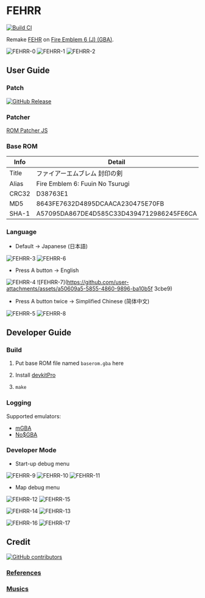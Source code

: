 # FEHRR

[![Build CI](https://github.com/laqieer/FEHRR/actions/workflows/build.yml/badge.svg)](https://github.com/laqieer/FEHRR/actions/workflows/build.yml)

Remake [FEHR](https://github.com/laqieer/FEHR) on [Fire Emblem 6 (J) (GBA)](https://ja.wikipedia.org/wiki/%E3%83%95%E3%82%A1%E3%82%A4%E3%82%A2%E3%83%BC%E3%82%A8%E3%83%A0%E3%83%96%E3%83%AC%E3%83%A0_%E5%B0%81%E5%8D%B0%E3%81%AE%E5%89%A3).

![FEHRR-0](https://github.com/user-attachments/assets/6c02fccf-1c34-44e4-8154-7eae984a41f3)
![FEHRR-1](https://github.com/user-attachments/assets/ce0cc91a-ddf9-4795-a8b3-224b09251d35)
![FEHRR-2](https://github.com/user-attachments/assets/70ff90d6-331f-486d-9629-008e33801d68)

## User Guide

### Patch

[![GitHub Release](https://img.shields.io/github/v/release/laqieer/FEHRR)](https://github.com/laqieer/FEHRR/releases/latest)

### Patcher

[ROM Patcher JS](https://www.marcrobledo.com/RomPatcher.js/)

### Base ROM

|Info|Detail|
|---|---|
|Title|ファイアーエムブレム 封印の剣|
|Alias|Fire Emblem 6: Fuuin No Tsurugi|
|CRC32|D38763E1|
|MD5|8643FE7632D4895DCAACA230475E70FB|
|SHA-1|A57095DA867DE4D585C33D4394712986245FE6CA|

### Language

- Default → Japanese (日本語)

![FEHRR-3](https://github.com/user-attachments/assets/d3903435-7612-4770-9e4d-33d1a1f6ef8c)
![FEHRR-6](https://github.com/user-attachments/assets/f5acbcf3-61d0-4144-966f-ee55da69c1fb)

- Press A button → English

![FEHRR-4](https://github.com/user-attachments/assets/48e45791-bd84-45a6-b9be-f88592104991)
![FEHRR-7](https://github.com/user-attachments/assets/a50609a5-5855-4860-9896-ba10b5f 3cbe9)

- Press A button twice → Simplified Chinese (简体中文)

![FEHRR-5](https://github.com/user-attachments/assets/97a444a4-1276-41cf-948a-6250853fe799)
![FEHRR-8](https://github.com/user-attachments/assets/fdcee892-8442-417d-87ca-e26565b92705)

## Developer Guide

### Build

1. Put base ROM file named `baserom.gba` here

1. Install [devkitPro](https://devkitpro.org/)

1. `make`

### Logging

Supported emulators:

- [mGBA](https://mgba.io/)
- [No$GBA](https://www.nogba.com/)

### Developer Mode

- Start-up debug menu

![FEHRR-9](https://github.com/user-attachments/assets/8beea15d-c658-4388-ba44-500fb773c6b8)
![FEHRR-10](https://github.com/user-attachments/assets/4dba8e10-7ff6-4912-a187-83bdbe9e6c2b)
![FEHRR-11](https://github.com/user-attachments/assets/beebe3d1-09ed-4695-8b20-6fb61371f6ff)

- Map debug menu

![FEHRR-12](https://github.com/user-attachments/assets/ffb65f04-b89a-4cfa-b0bf-0aef241afb7a)
![FEHRR-15](https://github.com/user-attachments/assets/5fc75cfd-c13b-4eb6-be9a-dae766c9cb62)

![FEHRR-14](https://github.com/user-attachments/assets/fd1c5c44-66e8-4bcc-a6e6-642cf781cf3e)
![FEHRR-13](https://github.com/user-attachments/assets/b3b7bff6-1c35-4d1b-a425-b82b7de365fc)

![FEHRR-16](https://github.com/user-attachments/assets/c49d4530-e140-42e6-adf6-1acc8d861b1f)
![FEHRR-17](https://github.com/user-attachments/assets/2e8adc6c-2747-4441-80ff-318ef6a1a404)

## Credit

[![GitHub contributors](https://img.shields.io/github/contributors/laqieer/FEHRR)](https://github.com/laqieer/FEHRR/graphs/contributors)

### [References](.gitmodules)

### [Musics](music/appeared_musics.json)
